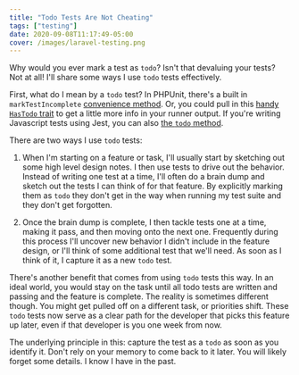 ```yaml
---
title: "Todo Tests Are Not Cheating"
tags: ["testing"]
date: 2020-09-08T11:17:49-05:00
cover: /images/laravel-testing.png
---
```


Why would you ever mark a test as `todo`? Isn't that devaluing your tests? Not at all! I'll share some ways I use `todo` tests effectively.

<!--more-->

First, what do I mean by a `todo` test? In PHPUnit, there's a built in `markTestIncomplete` [convenience method](https://phpunit.readthedocs.io/en/9.3/incomplete-and-skipped-tests.html). Or, you could pull in this [handy `HasTodo` trait](https://github.com/package-for-laravel/testing-framework/blob/master/src/Concerns/HasTodo.php) to get a little more info in your runner output. If you're writing Javascript tests using Jest, you can also [the `todo` method](https://jestjs.io/docs/en/api#testtodoname).

There are two ways I use `todo` tests:

1. When I'm starting on a feature or task, I'll usually start by sketching out some high level design notes. I then use tests to drive out the behavior. Instead of writing one test at a time, I'll often do a brain dump and sketch out the tests I can think of for that feature. By explicitly marking them as `todo` they don't get in the way when running my test suite and they don't get forgotten.

2. Once the brain dump is complete, I then tackle tests one at a time, making it pass, and then moving onto the next one. Frequently during this process I'll uncover new behavior I didn't include in the feature design, or I'll think of some additional test that we'll need. As soon as I think of it, I capture it as a new `todo` test.

There's another benefit that comes from using `todo` tests this way. In an ideal world, you would stay on the task until all todo tests are written and passing and the feature is complete. The reality is sometimes different though. You might get pulled off on a different task, or priorities shift. These `todo` tests now serve as a clear path for the developer that picks this feature up later, even if that developer is you one week from now.

The underlying principle in this: capture the test as a `todo` as soon as you identify it. Don't rely on your memory to come back to it later. You will likely forget some details. I know I have in the past.
